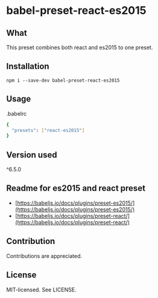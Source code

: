 babel-preset-react-es2015
======

What
------
This preset combines both react and es2015 to one preset.


Installation
------
```
npm i --save-dev babel-preset-react-es2015
```

Usage
------
.babelrc
```bash
{
  "presets": ["react-es2015"]
}
```

Version used
------
^6.5.0

Readme for es2015 and react preset
------

* [https://babeljs.io/docs/plugins/preset-es2015/](https://babeljs.io/docs/plugins/preset-es2015/)
* [https://babeljs.io/docs/plugins/preset-react/](https://babeljs.io/docs/plugins/preset-react/)

Contribution
------
Contributions are appreciated.

License
------
MIT-licensed. See LICENSE.